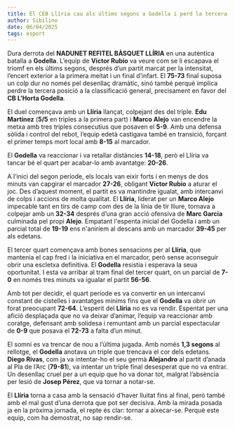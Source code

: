 ```yaml
---
title: El CEB Llíria cau als últims segons a Godella i perd la tercera posició a la classificació
author: Sibilino
date: 06/04/2025
tags: esport
---
```


Dura derrota del **NADUNET REFITEL BÀSQUET LLÍRIA** en una autèntica batalla a **Godella**. L’equip de **Víctor Rubio** va veure com se li escapava el triomf en els últims segons, després d’un partit marcat per la intensitat, l’encert exterior a la primera meitat i un final d’infart. El **75-73** final suposa un colp dur no només pel desenllaç dramàtic, sinó també perquè implica perdre la tercera posició a la classificació general, precisament en favor del **CB L’Horta Godella**.

El duel començava amb un **Llíria** llançat, colpejant des del triple. **Edu Martínez** (**5/5** en triples a la primera part) i **Marco Alejo** van encendre la metxa amb tres triples consecutius que posaven el **5-9**. Amb una defensa sòlida i control del rebot, l’equip edetà castigava també en transició, forçant el primer temps mort local amb **8-15** al marcador.

El **Godella** va reaccionar i va retallar distàncies **14-18**, però el Llíria va tancar bé el quart per acabar-lo amb avantatge: **20-26**.

A l’inici del segon període, els locals van eixir forts i en menys de dos minuts van capgirar el marcador **27-26**, obligant **Víctor Rubio** a aturar el joc. Des d’aquest moment, el partit es va mantindre igualat, amb intercanvi de colps i accions de molta qualitat. El **Llíria**, liderat per un **Marco Alejo** impecable tant en tirs de camp com des de la línia de tir lliure, tornava a colpejar amb un **32-34** després d’una gran acció ofensiva de **Marc Garcia** culminada pel propi **Alejo**. Empatant l'espenta inicial del Godella i amb un parcial total de **19-19** ens n'aniríem al descans amb un marcador **39-45** per als edetans.

El tercer quart començava amb bones sensacions per al **Llíria**, que mantenia el cap fred i la iniciativa en el marcador, però sense aconseguir obrir una escletxa definitiva. El **Godella** resistia i esperava la seua oportunitat. I esta va arribar al tram final del tercer quart, on un parcial de **7-0** en només tres minuts va igualar el partit **56-56**.

Amb tot per decidir, el quart període es va convertir en un intercanvi constant de cistelles i avantatges mínims fins que el **Godella** va obrir un forat preocupant **72-64**. L’esperit del **Llíria** no es va rendir. Espentat per una afició desplaçada que no va deixar d’animar, l’equip va reaccionar amb coratge, defensant amb solidesa i remuntant amb un parcial espectacular de **0-9** que posava el **72-73** a falta d’un minut.

El somni es va trencar de nou a l’última jugada. Amb només **1,3 segons** al rellotge, el **Godella** anotava un triple que trencava el cor dels edetans. **Diego Rivas**, com ja va intentar-ho el seu germà **Alejandro** al partit d’anada al Pla de l’Arc (**79-81**), va intentar un triple final desesperat que no va entrar. Un desenllaç cruel per a un equip que ho va donar tot, malgrat l’absència per lesió de **Josep Pérez**, que va tornar a notar-se.

El **Llíria** torna a casa amb la sensació d’haver lluitat fins al final, però també amb el mal gust d’una derrota que pot ser decisiva. Amb la mirada posada ja en la pròxima jornada, el repte és clar: tornar a aixecar-se. Perquè este equip, com ha demostrat, no sap rendir-se.